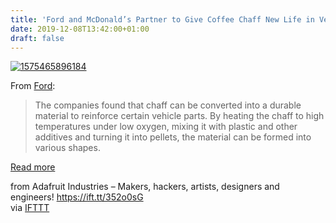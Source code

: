 ```yaml
---
title: 'Ford and McDonald’s Partner to Give Coffee Chaff New Life in Vehicles'
date: 2019-12-08T13:42:00+01:00
draft: false
---
```


[![1575465896184](https://cdn-blog.adafruit.com/uploads/2019/12/1575465896184.jpg "1575465896184.jpg")](https://media.ford.com/content/fordmedia/fna/us/en/news/2019/12/04/ford-mcdonalds-collaboration-convert-coffee-bean-waste-into-car-parts.html)

From [Ford](https://media.ford.com/content/fordmedia/fna/us/en/news/2019/12/04/ford-mcdonalds-collaboration-convert-coffee-bean-waste-into-car-parts.html):

> The companies found that chaff can be converted into a durable material to reinforce certain vehicle parts. By heating the chaff to high temperatures under low oxygen, mixing it with plastic and other additives and turning it into pellets, the material can be formed into various shapes.

[Read more](https://media.ford.com/content/fordmedia/fna/us/en/news/2019/12/04/ford-mcdonalds-collaboration-convert-coffee-bean-waste-into-car-parts.html)

  
  
from Adafruit Industries – Makers, hackers, artists, designers and engineers! https://ift.tt/352o0sG  
via [IFTTT](https://ifttt.com/?ref=da&site=blogger)